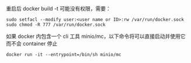 重启后 docker build -t 可能没有权限，需要：

```shell
sudo setfacl --modify user:<user name or ID>:rw /var/run/docker.sock
sudo chmod -R 777 /var/run/docker.sock
```
如果 docker 内包含一个 cli 工具 minio/mc，以下命令将可以直接启动并使用它而不会 container 停止

```
docker run -it --entrypoint=/bin/sh minio/mc
```
